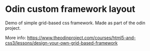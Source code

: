 # Odin custom framework layout

Demo of simple grid-based css framework. Made as part of the odin project.

More info: https://www.theodinproject.com/courses/html5-and-css3/lessons/design-your-own-grid-based-framework